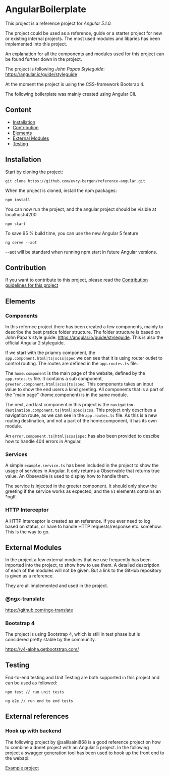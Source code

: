 # AngularBoilerplate

This project is a reference project for *Angular 5.1.0.* 

The project could be used as a reference, guide or a starter project for new or existing internal projects.
The most used modules and libaries has been implemented into this project.

An explanation for all the components and modules used for this project can be found further down in the project. 

The project is following *John Papas Styleguide*: https://angular.io/guide/styleguide

At the moment the project is using the CSS-framework Bootsrap 4.

The following boilerplate was mainly created using Angular Cli.

## Content

* [Installation](#installation)
* [Contribution](#contribution)
* [Elements](#elements)
* [External Modules](#externalModules)
* [Testing](#Testing)

## Installation

Start by cloning the project:

```
git clone https://github.com/evry-bergen/reference-angular.git
```

When the project is cloned, install the npm packages:

```
npm install
```

You can now run the project, and the angular project should be visible at localhost:4200

```
npm start
```

To save 95 % build time, you can use the new Angular 5 feature

```
ng serve --aot
```

--aot will be standard when running npm start in future Angular versions.

## Contribution

If you want to contribute to this project, please read the [Contribution guidelines for this project](CONTRIBUTING.md)

## Elements

### Components

In this refernce project there has been created a few components, mainly to describe the best pratice folder structure.
The folder structure is based on John Papa's style guide: https://angular.io/guide/styleguide. This is also the official
Angular 2 styleguide. 

If we start with the priamry component, the ```app.component.html|ts|scss|spec``` we can see that it is using router outlet
to control routing. The routes are defined in the ```app.routes.ts``` file. 

The ```home.component``` is the main page of the website, defined by the ```app.rotes.ts``` file. It contains a sub component,
```greeter.component.html|scss|ts|spec```. This components takes an input value to show the end users a kind greeting. 
All components that is a part of the "main page" (home.component) is in the same module. 

The next, and last component in this project is the ```navigation-destination.component.ts|html|spec|scss```. This project only
describes a navigation route, as we can see in the ```app.routes.ts``` file. As this is a new routing destination, and not a part
of the home.component, it has its own module. 

An ```error.component.ts|html|scss|spec``` has also been provided to descibe how to handle 404 errors in Angular.

### Services

A simple ```example.service.ts``` has been included in the project to show the usage of services in Angular.
It only returns a Observable that returns true value. An Obsevable is used to display how to handle them.

The service is injected in the greeter component. It should only show the greeting if the service works as expected, and 
the ```h1``` elements contains an *ngIf.

### HTTP Interceptor

A HTTP Interceptor is created as an reference. If you ever need to log based on status, or have to handle HTTP requests/response etc.
somehow. This is the way to go. 


## External Modules

In the project a few external modules that we use frequently has been imported into the project, to show how to use them. 
A detailed description of each of the modules will not be given. But a link to the GitHub repository is given as a reference.

They are all implemented and used in the project. 

### @ngx-translate

https://github.com/ngx-translate

### Bootstrap 4

The project is using Bootstrap 4, which is still in test phase but is considered pretty stable by the community. 

https://v4-alpha.getbootstrap.com/

## Testing 

End-to-end testing and Unit Testing are both supported in this project and can be used as followed:
    
    npm test // run unit tests
        
    ng e2e // run end to end tests
    
    
## External references

### Hook up with backend

The following project by @salilsaini868 is a good reference project on how to combine a donet project with an Angular 5 project.
In the following project a swagger generation tool has been used to hook up the front end to the webapi: 

[Example project](https://github.com/salilsaini868/Recruitment-System/tree/develop/web)
